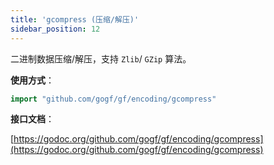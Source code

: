 ```yaml
---
title: 'gcompress (压缩/解压)'
sidebar_position: 12
---
```


二进制数据压缩/解压，支持 `Zlib`/ `GZip` 算法。

**使用方式**：

```  go
import "github.com/gogf/gf/encoding/gcompress"

```

**接口文档**：

[https://godoc.org/github.com/gogf/gf/encoding/gcompress](https://godoc.org/github.com/gogf/gf/encoding/gcompress)